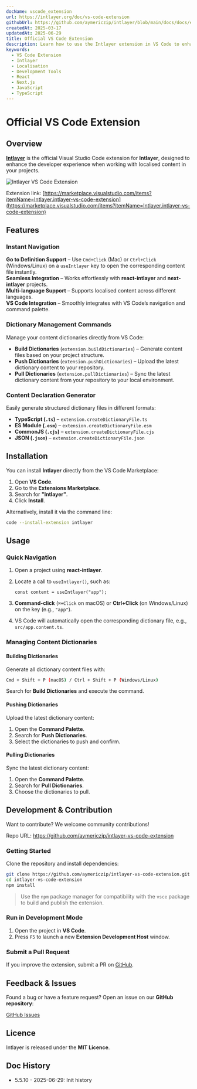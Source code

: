 ```yaml
---
docName: vscode_extension
url: https://intlayer.org/doc/vs-code-extension
githubUrl: https://github.com/aymericzip/intlayer/blob/main/docs/docs/en-GB/vs_code_extension.md
createdAt: 2025-03-17
updatedAt: 2025-06-29
title: Official VS Code Extension
description: Learn how to use the Intlayer extension in VS Code to enhance your development workflow. Quickly navigate between localised content and manage your dictionaries efficiently.
keywords:
  - VS Code Extension
  - Intlayer
  - Localisation
  - Development Tools
  - React
  - Next.js
  - JavaScript
  - TypeScript
---
```


# Official VS Code Extension

## Overview

[**Intlayer**](https://marketplace.visualstudio.com/items?itemName=Intlayer.intlayer-vs-code-extension) is the official Visual Studio Code extension for **Intlayer**, designed to enhance the developer experience when working with localised content in your projects.

![Intlayer VS Code Extension](https://github.com/aymericzip/intlayer/blob/main/docs/assets/vs_code_extension_demo.gif)

Extension link: [https://marketplace.visualstudio.com/items?itemName=Intlayer.intlayer-vs-code-extension](https://marketplace.visualstudio.com/items?itemName=Intlayer.intlayer-vs-code-extension)

## Features

### Instant Navigation

**Go to Definition Support** – Use `Cmd+Click` (Mac) or `Ctrl+Click` (Windows/Linux) on a `useIntlayer` key to open the corresponding content file instantly.  
**Seamless Integration** – Works effortlessly with **react-intlayer** and **next-intlayer** projects.  
**Multi-language Support** – Supports localised content across different languages.  
**VS Code Integration** – Smoothly integrates with VS Code’s navigation and command palette.

### Dictionary Management Commands

Manage your content dictionaries directly from VS Code:

- **Build Dictionaries** (`extension.buildDictionaries`) – Generate content files based on your project structure.
- **Push Dictionaries** (`extension.pushDictionaries`) – Upload the latest dictionary content to your repository.
- **Pull Dictionaries** (`extension.pullDictionaries`) – Sync the latest dictionary content from your repository to your local environment.

### Content Declaration Generator

Easily generate structured dictionary files in different formats:

- **TypeScript (`.ts`)** – `extension.createDictionaryFile.ts`
- **ES Module (`.esm`)** – `extension.createDictionaryFile.esm`
- **CommonJS (`.cjs`)** – `extension.createDictionaryFile.cjs`
- **JSON (`.json`)** – `extension.createDictionaryFile.json`

## Installation

You can install **Intlayer** directly from the VS Code Marketplace:

1. Open **VS Code**.
2. Go to the **Extensions Marketplace**.
3. Search for **"Intlayer"**.
4. Click **Install**.

Alternatively, install it via the command line:

```sh
code --install-extension intlayer
```

## Usage

### Quick Navigation

1. Open a project using **react-intlayer**.
2. Locate a call to `useIntlayer()`, such as:

   ```tsx
   const content = useIntlayer("app");
   ```

3. **Command-click** (`⌘+Click` on macOS) or **Ctrl+Click** (on Windows/Linux) on the key (e.g., `"app"`).
4. VS Code will automatically open the corresponding dictionary file, e.g., `src/app.content.ts`.

### Managing Content Dictionaries

#### Building Dictionaries

Generate all dictionary content files with:

```sh
Cmd + Shift + P (macOS) / Ctrl + Shift + P (Windows/Linux)
```

Search for **Build Dictionaries** and execute the command.

#### Pushing Dictionaries

Upload the latest dictionary content:

1. Open the **Command Palette**.
2. Search for **Push Dictionaries**.
3. Select the dictionaries to push and confirm.

#### Pulling Dictionaries

Sync the latest dictionary content:

1. Open the **Command Palette**.
2. Search for **Pull Dictionaries**.
3. Choose the dictionaries to pull.

## Development & Contribution

Want to contribute? We welcome community contributions!

Repo URL: https://github.com/aymericzip/intlayer-vs-code-extension

### Getting Started

Clone the repository and install dependencies:

```sh
git clone https://github.com/aymericzip/intlayer-vs-code-extension.git
cd intlayer-vs-code-extension
npm install
```

> Use the `npm` package manager for compatibility with the `vsce` package to build and publish the extension.

### Run in Development Mode

1. Open the project in **VS Code**.
2. Press `F5` to launch a new **Extension Development Host** window.

### Submit a Pull Request

If you improve the extension, submit a PR on [GitHub](https://github.com/aymericzip/intlayer-vs-code-extension).

## Feedback & Issues

Found a bug or have a feature request? Open an issue on our **GitHub repository**:

[GitHub Issues](https://github.com/aymericzip/intlayer-vs-code-extension/issues)

## Licence

Intlayer is released under the **MIT Licence**.

## Doc History

- 5.5.10 - 2025-06-29: Init history
